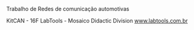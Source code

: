 Trabalho de Redes de comunicação automotivas


KitCAN - 16F
LabTools - Mosaico Didactic Division
www.labtools.com.br
